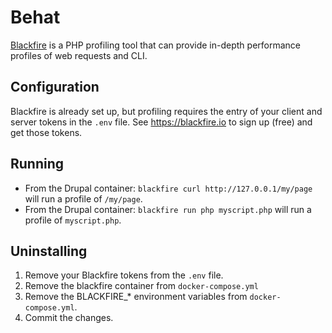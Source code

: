 Behat
=====
[Blackfire](https://blackfire.io) is a PHP profiling tool that can provide in-depth performance profiles of web requests and CLI.

Configuration
-------------
Blackfire is already set up, but profiling requires the entry of your client and server tokens in the `.env` file.  See https://blackfire.io to sign up (free) and get those tokens.

Running
-------
* From the Drupal container: `blackfire curl http://127.0.0.1/my/page` will run a profile of `/my/page`.
* From the Drupal container: `blackfire run php myscript.php` will run a profile of `myscript.php`.

Uninstalling
------------
1. Remove your Blackfire tokens from the `.env` file.
2. Remove the blackfire container from `docker-compose.yml`
3. Remove the BLACKFIRE_* environment variables from `docker-compose.yml`.
4. Commit the changes.
